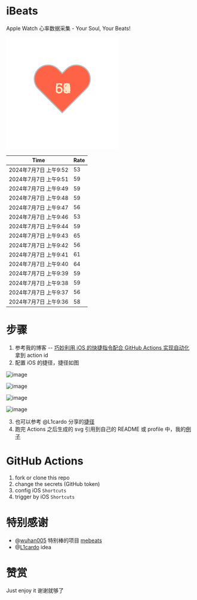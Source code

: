 # iBeats
Apple Watch 心率数据采集 - Your Soul, Your Beats!

![](./files/heart.svg)

<!--START_SECTION:my_heart_rate-->
| Time | Rate | 
 | ---- | ---- | 
| 2024年7月7日 上午9:52 | 53 |
| 2024年7月7日 上午9:51 | 59 |
| 2024年7月7日 上午9:49 | 59 |
| 2024年7月7日 上午9:48 | 59 |
| 2024年7月7日 上午9:47 | 56 |
| 2024年7月7日 上午9:46 | 53 |
| 2024年7月7日 上午9:44 | 59 |
| 2024年7月7日 上午9:43 | 65 |
| 2024年7月7日 上午9:42 | 56 |
| 2024年7月7日 上午9:41 | 61 |
| 2024年7月7日 上午9:40 | 64 |
| 2024年7月7日 上午9:39 | 59 |
| 2024年7月7日 上午9:38 | 59 |
| 2024年7月7日 上午9:37 | 56 |
| 2024年7月7日 上午9:36 | 58 |

<!--END_SECTION:my_heart_rate-->

# 步骤
1. 参考我的博客 -- [巧妙利用 iOS 的快捷指令配合 GitHub Actions 实现自动化](https://github.com/yihong0618/gitblog/issues/198) 拿到 action id
2. 配置 iOS 的捷径，捷径如图

![image](https://user-images.githubusercontent.com/15976103/122154218-0db0b480-ce97-11eb-93bb-5aec07c558dc.png)

![image](https://user-images.githubusercontent.com/15976103/122154236-186b4980-ce97-11eb-8e4b-70551a0391ae.png)

![image](https://user-images.githubusercontent.com/15976103/122154268-2d47dd00-ce97-11eb-902e-3acf292265a9.png)

![image](https://user-images.githubusercontent.com/15976103/122174055-fa144680-ceb4-11eb-9be2-3eb83cd516f7.png)

3. 也可以参考 @L1cardo 分享的[捷径](https://www.icloud.com/shortcuts/6ab6047b459c41ad822ad6b94b1c03d4)
4. 跑完 Actions 之后生成的 svg 引用到自己的 README 或 profile 中，我的[例子](https://github.com/yihong0618) 

# GitHub Actions

1. fork or clone this repo
2. change the secrets (GitHub token)
3. config iOS `Shortcuts` 
4. trigger by iOS `Shortcuts`

# 特别感谢
- @[wuhan005](https://github.com/wuhan005) 特别棒的项目 [mebeats](https://github.com/wuhan005/mebeats)
- @[L1cardo](https://github.com/L1cardo) idea

# 赞赏
Just enjoy it
谢谢就够了
